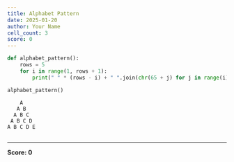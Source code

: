 ```yaml
---
title: Alphabet Pattern
date: 2025-01-20
author: Your Name
cell_count: 3
score: 0
---
```


```python
def alphabet_pattern():
    rows = 5
    for i in range(1, rows + 1):
        print(" " * (rows - i) + " ".join(chr(65 + j) for j in range(i)))
```


```python
alphabet_pattern()
```

        A
       A B
      A B C
     A B C D
    A B C D E



```python

```


---
**Score: 0**
